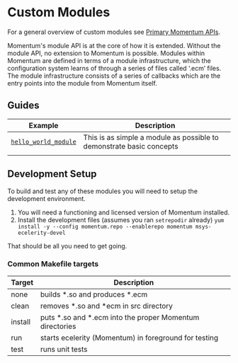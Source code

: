 # Custom Modules

For a general overview of custom modules see [Primary Momentum APIs](https://support.messagesystems.com/docs/web-c-api/arch.primary.apis.php).

Momentum's module API is at the core of how it is extended. Without the module API, no extension to Momentum is possible. Modules within Momentum are defined in terms of a module infrastructure, which the configuration system learns of through a series of files called ‘.ecm’ files. The module infrastructure consists of a series of callbacks which are the entry points into the module from Momentum itself.


## Guides

| Example  | Description  |
|---|---|
| [`hello_world_module`](hello_world_module)  | This is as simple a module as possible to demonstrate basic concepts  |
|   |   |


## Development Setup

To build and test any of these modules you will need to setup the development environment.

1. You will need a functioning and licensed version of Momentum installed.
2. Install the development files (assumes you ran `setrepodir` already)
    `yum install -y --config momentum.repo --enablerepo momentum msys-ecelerity-devel`

That should be all you need to get going.


### Common Makefile targets

| Target  | Description  |
|---|---|
| none  | builds *.so and produces *.ecm  |
| clean  | removes *.so and *ecm in src directory  |
| install  | puts *.so and *.ecm into the proper Momentum directories  |
| run  | starts ecelerity (Momentum) in foreground for testing  |
| test  | runs unit tests  |


